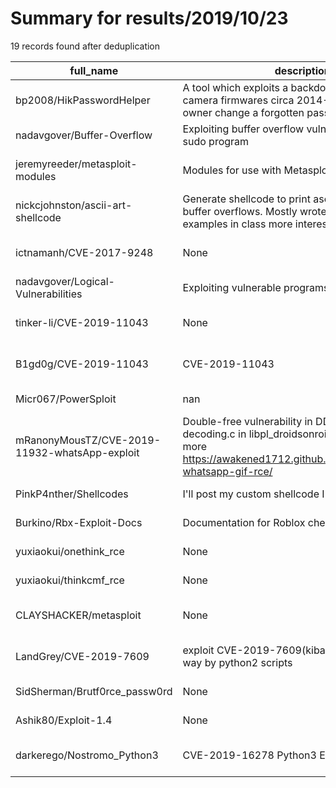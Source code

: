 
# Summary for results/2019/10/23
    
19 records found after deduplication

| full_name | description | html_url | matched_list | matched_count | pushed_at | size | stargazers_count | language | forks_count | vul_ids |
|-----------------------------------------------|-----------------------------------------------------------------------------------------------------------------------------------------------------------------|------------------------------------------------------------------|----------------------------------|-----------------|---------------------------|--------|--------------------|------------|---------------|--------------------|
| bp2008/HikPasswordHelper | A tool which exploits a backdoor in Hikvision camera firmwares circa 2014-2016 to help the owner change a forgotten password. | https://github.com/bp2008/HikPasswordHelper | ['exploit'] | 1 | 2019-10-23 03:28:00+00:00 | 32 | 143 | C# | 63 | [] |
| nadavgover/Buffer-Overflow | Exploiting buffer overflow vulnerability to crack sudo program | https://github.com/nadavgover/Buffer-Overflow | ['exploit'] | 1 | 2019-10-23 09:39:06+00:00 | 69 | 0 | Python | 0 | [] |
| jeremyreeder/metasploit-modules | Modules for use with Metasploit | https://github.com/jeremyreeder/metasploit-modules | ['metasploit module OR payload'] | 1 | 2019-10-23 21:30:31+00:00 | 2 | 1 | Ruby | 0 | [] |
| nickcjohnston/ascii-art-shellcode | Generate shellcode to print ascii art for simple buffer overflows. Mostly wrote this so I can make examples in class more interesting. | https://github.com/nickcjohnston/ascii-art-shellcode | ['shellcode'] | 1 | 2019-10-23 15:42:13+00:00 | 7 | 0 | Python | 0 | [] |
| ictnamanh/CVE-2017-9248 | None | https://github.com/ictnamanh/CVE-2017-9248 | ['cve-2'] | 1 | 2019-10-23 14:02:04+00:00 | 1 | 0 | Python | 0 | ['CVE-2017-9248'] |
| nadavgover/Logical-Vulnerabilities | Exploiting vulnerable programs | https://github.com/nadavgover/Logical-Vulnerabilities | ['exploit'] | 1 | 2019-10-23 14:16:11+00:00 | 6 | 0 | Python | 0 | [] |
| tinker-li/CVE-2019-11043 | None | https://github.com/tinker-li/CVE-2019-11043 | ['cve-2'] | 1 | 2019-10-23 13:41:51+00:00 | 2783 | 1 | | 1 | ['CVE-2019-11043'] |
| B1gd0g/CVE-2019-11043 | CVE-2019-11043 | https://github.com/B1gd0g/CVE-2019-11043 | ['cve-2'] | 1 | 2019-10-23 13:35:48+00:00 | 1 | 1 | | 1 | ['CVE-2019-11043'] |
| Micr067/PowerSploit | nan | https://github.com/Micr067/PowerSploit | ['sploit'] | 1 | 2019-10-23 11:05:56+00:00 | 8489 | 0 | PowerShell | 0 | [] |
| mRanonyMousTZ/CVE-2019-11932-whatsApp-exploit | Double-free vulnerability in DDGifSlurp in decoding.c in libpl_droidsonroids_gif can read more https://awakened1712.github.io/hacking/hacking-whatsapp-gif-rce/ | https://github.com/mRanonyMousTZ/CVE-2019-11932-whatsApp-exploit | ['cve-2', 'exploit', 'rce'] | 3 | 2019-10-23 08:25:48+00:00 | 8 | 9 | C | 9 | ['CVE-2019-11932'] |
| PinkP4nther/Shellcodes | I'll post my custom shellcode I make here! | https://github.com/PinkP4nther/Shellcodes | ['shellcode'] | 1 | 2019-10-23 20:20:35+00:00 | 15 | 23 | Assembly | 2 | [] |
| Burkino/Rbx-Exploit-Docs | Documentation for Roblox cheats ;) | https://github.com/Burkino/Rbx-Exploit-Docs | ['exploit'] | 1 | 2019-10-23 05:58:15+00:00 | 839 | 1 | HTML | 1 | [] |
| yuxiaokui/onethink_rce | None | https://github.com/yuxiaokui/onethink_rce | ['rce'] | 1 | 2019-10-23 00:25:18+00:00 | 124 | 11 | Python | 5 | [] |
| yuxiaokui/thinkcmf_rce | None | https://github.com/yuxiaokui/thinkcmf_rce | ['rce'] | 1 | 2019-10-23 00:14:32+00:00 | 1 | 8 | | 2 | [] |
| CLAYSHACKER/metasploit | None | https://github.com/CLAYSHACKER/metasploit | ['metasploit module OR payload'] | 1 | 2019-10-23 18:07:41+00:00 | 8 | 2 | Shell | 0 | [] |
| LandGrey/CVE-2019-7609 | exploit CVE-2019-7609(kibana RCE) on right way by python2 scripts | https://github.com/LandGrey/CVE-2019-7609 | ['cve-2', 'exploit', 'rce'] | 3 | 2019-10-23 07:10:35+00:00 | 33 | 120 | Python | 44 | ['CVE-2019-7609'] |
| SidSherman/Brutf0rce_passw0rd | None | https://github.com/SidSherman/Brutf0rce_passw0rd | ['rce'] | 1 | 2019-10-23 08:33:29+00:00 | 3142 | 0 | Python | 0 | [] |
| Ashik80/Exploit-1.4 | None | https://github.com/Ashik80/Exploit-1.4 | ['exploit'] | 1 | 2019-10-23 22:49:26+00:00 | 232310 | 1 | HTML | 0 | [] |
| darkerego/Nostromo_Python3 | CVE-2019-16278 Python3 Exploit Code | https://github.com/darkerego/Nostromo_Python3 | ['exploit'] | 1 | 2019-10-23 22:26:41+00:00 | 2 | 0 | Python | 2 | ['CVE-2019-16278'] |
